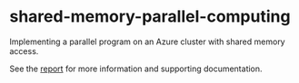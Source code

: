 # shared-memory-parallel-computing
Implementing a parallel program on an Azure cluster with shared memory access.

See the [report](CM30225_Parallel_Computing_Assessed_Coursework_Assignment_1.pdf) for more information and supporting documentation.

